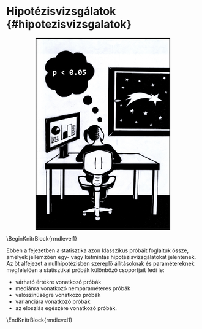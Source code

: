 # Hipotézisvizsgálatok {#hipotezisvizsgalatok}

<img src="images/ch_10_small.png" width="70%" style="display: block; margin: auto;" />


\BeginKnitrBlock{rmdlevel1}<div class="rmdlevel1">
Ebben a fejezetben a statisztika azon klasszikus próbáit foglaltuk össze, amelyek jellemzően egy- vagy kétmintás hipotézisvizsgálatokat jelentenek. Az öt alfejezet a nullhipotézisben szereplő állításoknak és paramétereknek megfelelően a statisztikai próbák különböző csoportjait fedi le:

* várható értékre vonatkozó próbák
* mediánra vonatkozó nemparaméteres próbák
* valószínűségre vonatkozó próbák 
* varianciára vonatkozó próbák
* az eloszlás egészére vonatkozó próbák. 
</div>\EndKnitrBlock{rmdlevel1}


